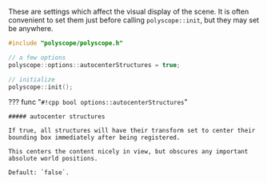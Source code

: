 These are settings which affect the visual display of the scene. It is often convenient to set them just before calling `polyscope::init`, but they may set be anywhere.

```cpp
#include "polyscope/polyscope.h"

// a few options
polyscope::options::autocenterStructures = true;

// initialize
polyscope::init();
```

??? func "`#!cpp bool options::autocenterStructures`"
    
    ##### autocenter structures

    If true, all structures will have their transform set to center their bounding box immediately after being registered.

    This centers the content nicely in view, but obscures any important absolute world positions.

    Default: `false`.
